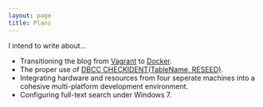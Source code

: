 ```yaml
---
layout: page
title: Plans
---
```


I intend to write about...

- Transitioning the blog from [Vagrant](https://www.vagrantup.com) to [Docker](https://www.docker.com/).
- The proper use of [DBCC CHECKIDENT(TableName, RESEED)](http://stackoverflow.com/questions/472578/dbcc-checkident-sets-identity-to-0).
- Integrating hardware and resources from four seperate machines into a cohesive multi-platform development environment.
- Configuring full-text search under Windows 7.